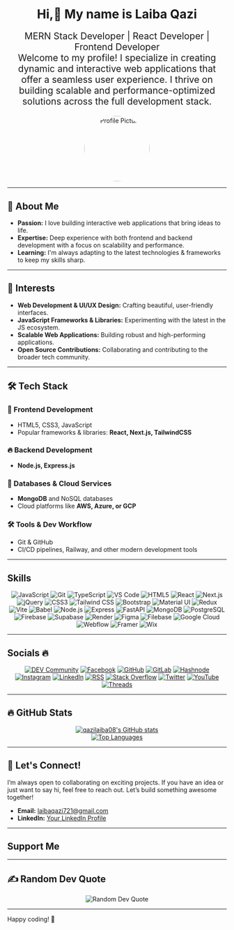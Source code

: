 <div align="center">
  <h1>Hi,👋 My name is Laiba Qazi</h1>
  <p style="font-size: 1.5em;">
    MERN Stack Developer | React Developer | Frontend Developer<br>
    Welcome to my profile! I specialize in creating dynamic and interactive web applications that offer a seamless user experience. I thrive on building scalable and performance-optimized solutions across the full development stack.
  </p>
  <p>
    <img src="![Gemini_Generated_Image_2tnvvm2tnvvm2tnv](https://github.com/user-attachments/assets/fb182add-de9c-4e4d-befe-72532df13ec5)
"
      alt="Profile Picture" style="border-radius: 50%; width: 150px; height: 150px;">
  </p>
</div>

---

## 🔹 About Me
- **Passion:** I love building interactive web applications that bring ideas to life.
- **Expertise:** Deep experience with both frontend and backend development with a focus on scalability and performance.
- **Learning:** I'm always adapting to the latest technologies & frameworks to keep my skills sharp.

---

## 🌟 Interests
- **Web Development & UI/UX Design:** Crafting beautiful, user-friendly interfaces.
- **JavaScript Frameworks & Libraries:** Experimenting with the latest in the JS ecosystem.
- **Scalable Web Applications:** Building robust and high-performing applications.
- **Open Source Contributions:** Collaborating and contributing to the broader tech community.

---

## 🛠️ Tech Stack

### 🚀 Frontend Development
- HTML5, CSS3, JavaScript
- Popular frameworks & libraries: **React, Next.js, TailwindCSS**

### 🔥 Backend Development
- **Node.js, Express.js**

### 📡 Databases & Cloud Services
- **MongoDB** and NoSQL databases
- Cloud platforms like **AWS, Azure, or GCP**

### 🛠️ Tools & Dev Workflow
- Git & GitHub
- CI/CD pipelines, Railway, and other modern development tools

---

## Skills
<p align="center">
  <img src="https://img.shields.io/badge/JavaScript-F7DF1E?style=for-the-badge&logo=javascript&logoColor=black" alt="JavaScript" />
  <img src="https://img.shields.io/badge/Git-F05032?style=for-the-badge&logo=git&logoColor=white" alt="Git" />
  <img src="https://img.shields.io/badge/TypeScript-3178C6?style=for-the-badge&logo=typescript&logoColor=white" alt="TypeScript" />
  <img src="https://img.shields.io/badge/VS%20Code-007ACC?style=for-the-badge&logo=visual-studio-code&logoColor=white" alt="VS Code" />
  <img src="https://img.shields.io/badge/HTML5-E34F26?style=for-the-badge&logo=html5&logoColor=white" alt="HTML5" />
  <img src="https://img.shields.io/badge/React-61DAFB?style=for-the-badge&logo=react&logoColor=black" alt="React" />
  <img src="https://img.shields.io/badge/Next.js-000000?style=for-the-badge&logo=next.js&logoColor=white" alt="Next.js" />
  <img src="https://img.shields.io/badge/jQuery-0769AD?style=for-the-badge&logo=jquery&logoColor=white" alt="jQuery" />
  <img src="https://img.shields.io/badge/CSS3-1572B6?style=for-the-badge&logo=css3&logoColor=white" alt="CSS3" />
  <img src="https://img.shields.io/badge/Tailwind_CSS-38B2AC?style=for-the-badge&logo=tailwind-css&logoColor=white" alt="Tailwind CSS" />
  <img src="https://img.shields.io/badge/Bootstrap-7952B3?style=for-the-badge&logo=bootstrap&logoColor=white" alt="Bootstrap" />
  <img src="https://img.shields.io/badge/Material_UI-0081CB?style=for-the-badge&logo=material-ui&logoColor=white" alt="Material UI" />
  <img src="https://img.shields.io/badge/Redux-764ABC?style=for-the-badge&logo=redux&logoColor=white" alt="Redux" />
  <img src="https://img.shields.io/badge/Vite-646CFF?style=for-the-badge&logo=vite&logoColor=white" alt="Vite" />
  <img src="https://img.shields.io/badge/Babel-F9DC3E?style=for-the-badge&logo=babel&logoColor=black" alt="Babel" />
  <img src="https://img.shields.io/badge/Node.js-339933?style=for-the-badge&logo=node.js&logoColor=white" alt="Node.js" />
  <img src="https://img.shields.io/badge/Express.js-000000?style=for-the-badge&logo=express&logoColor=white" alt="Express" />
  <img src="https://img.shields.io/badge/FastAPI-009688?style=for-the-badge&logo=fastapi&logoColor=white" alt="FastAPI" />
  <img src="https://img.shields.io/badge/MongoDB-47A248?style=for-the-badge&logo=mongodb&logoColor=white" alt="MongoDB" />
  <img src="https://img.shields.io/badge/PostgreSQL-316192?style=for-the-badge&logo=postgresql&logoColor=white" alt="PostgreSQL" />
  <img src="https://img.shields.io/badge/Firebase-FFCA28?style=for-the-badge&logo=firebase&logoColor=black" alt="Firebase" />
  <img src="https://img.shields.io/badge/Supabase-3ECF8E?style=for-the-badge&logo=supabase&logoColor=white" alt="Supabase" />
  <img src="https://img.shields.io/badge/Render-46E3B7?style=for-the-badge&logo=render&logoColor=white" alt="Render" />
  <img src="https://img.shields.io/badge/Figma-F24E1E?style=for-the-badge&logo=figma&logoColor=white" alt="Figma" />
  <img src="https://img.shields.io/badge/Filebase-007AFF?style=for-the-badge&logo=filebase&logoColor=white" alt="Filebase" />
  <img src="https://img.shields.io/badge/Google_Cloud-4285F4?style=for-the-badge&logo=google-cloud&logoColor=white" alt="Google Cloud" />
  <img src="https://img.shields.io/badge/Webflow-4353FF?style=for-the-badge&logo=webflow&logoColor=white" alt="Webflow" />
  <img src="https://img.shields.io/badge/Framer-0055FF?style=for-the-badge&logo=framer&logoColor=white" alt="Framer" />
  <img src="https://img.shields.io/badge/Wix-000000?style=for-the-badge&logo=wix&logoColor=white" alt="Wix" />
</p>

---

## Socials 🔥
<p align="center">
  <a href="https://dev.to/qazilaiba08" target="_blank"><img src="https://img.shields.io/badge/DEV.to-0A0A0A?style=for-the-badge&logo=dev.to&logoColor=white" alt="DEV Community" /></a>
  <a href="https://facebook.com/your-facebook-profile" target="_blank"><img src="https://img.shields.io/badge/Facebook-1877F2?style=for-the-badge&logo=facebook&logoColor=white" alt="Facebook" /></a>
  <a href="https://github.com/qazilaiba08" target="_blank"><img src="https://img.shields.io/badge/GitHub-100000?style=for-the-badge&logo=github&logoColor=white" alt="GitHub" /></a>
  <a href="https://gitlab.com/your-gitlab-profile" target="_blank"><img src="https://img.shields.io/badge/GitLab-FC6D26?style=for-the-badge&logo=gitlab&logoColor=white" alt="GitLab" /></a>
  <a href="https://hashnode.com/@your-hashnode-profile" target="_blank"><img src="https://img.shields.io/badge/Hashnode-2962FF?style=for-the-badge&logo=hashnode&logoColor=white" alt="Hashnode" /></a>
  <a href="https://instagram.com/your-instagram-profile" target="_blank"><img src="https://img.shields.io/badge/Instagram-E4405F?style=for-the-badge&logo=instagram&logoColor=white" alt="Instagram" /></a>
  <a href="https://linkedin.com/in/your-linkedin-profile" target="_blank"><img src="https://img.shields.io/badge/LinkedIn-0077B5?style=for-the-badge&logo=linkedin&logoColor=white" alt="LinkedIn" /></a>
  <a href="https://your-rss-feed.com" target="_blank"><img src="https://img.shields.io/badge/RSS-FFA500?style=for-the-badge&logo=rss&logoColor=white" alt="RSS" /></a>
  <a href="https://stackoverflow.com/users/your-stackoverflow-id" target="_blank"><img src="https://img.shields.io/badge/Stack_Overflow-FE7A16?style=for-the-badge&logo=stack-overflow&logoColor=white" alt="Stack Overflow" /></a>
  <a href="https://twitter.com/your-twitter-profile" target="_blank"><img src="https://img.shields.io/badge/Twitter-1DA1F2?style=for-the-badge&logo=twitter&logoColor=white" alt="Twitter" /></a>
  <a href="https://youtube.com/your-youtube-channel" target="_blank"><img src="https://img.shields.io/badge/YouTube-FF0000?style=for-the-badge&logo=youtube&logoColor=white" alt="YouTube" /></a>
  <a href="https://threads.net/your-threads-profile" target="_blank"><img src="https://img.shields.io/badge/Threads-000000?style=for-the-badge&logo=threads&logoColor=white" alt="Threads" /></a>
</p>

---

## 🔥 GitHub Stats
<p align="center">
  <a href="https://github.com/qazilaiba08">
    <img src="https://github-readme-stats.vercel.app/api?username=qazilaiba08&show_icons=true&theme=radical&hide_border=true" alt="qazilaiba08's GitHub stats" />
  </a>
  <br/>
  <a href="https://github.com/qazilaiba08">
    <img src="https://github-readme-stats.vercel.app/api/top-langs/?username=qazilaiba08&layout=compact&theme=radical&hide_border=true" alt="Top Languages" />
  </a>
</p>

---

## 📢 Let's Connect!
I’m always open to collaborating on exciting projects. If you have an idea or just want to say hi, feel free to reach out. Let’s build something awesome together!

- **Email:** [laibaqazi721@gmail.com](mailto:laibaqazi721@gmail.com)
- **LinkedIn:** [Your LinkedIn Profile](https://linkedin.com/in/your-linkedin-profile)

---

## Support Me
<p align="center">
  </p>

---

## ✍️ Random Dev Quote
<p align="center">
  <img src="https://quotes-github-readme.vercel.app/api?type=default&theme=radical" alt="Random Dev Quote" />
</p>

---

Happy coding! 🚀

<script>
  const text = "MERN Stack Developer | React Developer | Frontend Developer\nWelcome to my profile! I specialize in creating dynamic and interactive web applications that offer a seamless user experience. I thrive on building scalable and performance-optimized solutions across the full development stack.";
  const typewriterTextElement = document.getElementById('typewriter-text');
  let i = 0;
  let isDeleting = false;
  let charIndex = 0;
  let currentParagraph = 0;
  const paragraphs = text.split('\n');

  function typeWriter() {
    const currentText = paragraphs[currentParagraph];
    if (!isDeleting && charIndex < currentText.length) {
      typewriterTextElement.textContent += currentText.charAt(charIndex);
      charIndex++;
      setTimeout(typeWriter, 50); // Typing speed
    } else if (isDeleting && charIndex > 0) {
      typewriterTextElement.textContent = currentText.substring(0, charIndex - 1);
      charIndex--;
      setTimeout(typeWriter, 25); // Deleting speed
    } else if (!isDeleting && charIndex === currentText.length) {
      setTimeout(() => isDeleting = true, 1000); // Pause before deleting
      setTimeout(typeWriter, 1000);
    } else if (isDeleting && charIndex === 0) {
      isDeleting = false;
      currentParagraph = (currentParagraph + 1) % paragraphs.length; // Move to next paragraph
      setTimeout(typeWriter, 500); // Pause before typing next paragraph
    }
  }

  document.addEventListener('DOMContentLoaded', typeWriter);
</script>
